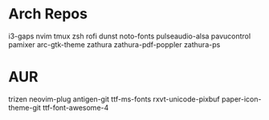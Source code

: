 Arch Repos
==========
i3-gaps
nvim
tmux
zsh
rofi
dunst
noto-fonts
pulseaudio-alsa
pavucontrol
pamixer
arc-gtk-theme
zathura
zathura-pdf-poppler
zathura-ps

AUR
===
trizen
neovim-plug
antigen-git
ttf-ms-fonts
rxvt-unicode-pixbuf
paper-icon-theme-git
ttf-font-awesome-4
